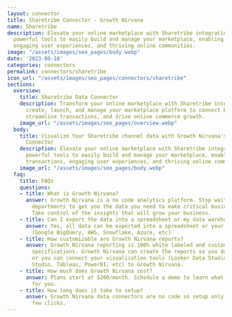 ```yaml
---
layout: connector
title: Sharetribe Connector - Growth Nirvana
name: Sharetribe
description: Elevate your online marketplace with Sharetribe integration. Harness
  powerful tools to easily build and manage your marketplace, enabling seamless transactions,
  engaging user experiences, and thriving online communities.
image: "/assets/images/seo_pages/body.webp"
date: '2023-08-18'
categories: connectors
permalink: connectors/sharetribe
icon_url: "/assets/images/seo_pages/connectors/sharetribe"
sections:
  overview:
    title: Sharetribe Data Connector
    description: Transform your online marketplace with Sharetribe integration. Seamlessly
      create, launch, and manage your marketplace platform to connect buyers and sellers,
      streamline transactions, and drive online commerce growth.
    image_url: "/assets/images/seo_pages/overview.webp"
  body:
    title: Visualize Your Sharetribe channel data with Growth Nirvana's Sharetribe
      Connector
    description: Elevate your online marketplace with Sharetribe integration. Harness
      powerful tools to easily build and manage your marketplace, enabling seamless
      transactions, engaging user experiences, and thriving online communities.
    image_url: "/assets/images/seo_pages/body.webp"
  faq:
    title: FAQs
    questions:
    - title: What is Growth Nirvana?
      answer: Growth Nirvana is a no code analytics platform. Stop waiting for other
        departments to get you the data you need to make critical business decisions.
        Take control of the insights that will grow your business.
    - title: Can I export the data into a spreadsheet or my data warehouse?
      answer: Yes, all data can be exported into a spreadsheet or your data warehouse
        (Google BigQuery, AWS, Snowflake, Azure, etc)
    - title: How customizable are Growth Nirvana reports?
      answer: Growth Nirvana reporting is 100% white labeled and customized to your
        specifications. Growth Nirvana can create the reports so you don’t have to
        or you can connect your visualization tools (Looker Data Studio/Google Data
        Studio, Tableau, PowerBI, etc) to Growth Nirvana.
    - title: How much does Growth Nirvana cost?
      answer: Plans start at $200/month. Schedule a demo to learn what plan is best
        for you.
    - title: How long does it take to setup?
      answer: Growth Nirvana data connectors are no code so setup only requires a
        few clicks.
---
```

